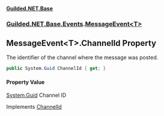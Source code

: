 
#### [Guilded.NET.Base](index 'index')
### [Guilded.NET.Base.Events](index#Guilded_NET_Base_Events 'Guilded.NET.Base.Events').[MessageEvent&lt;T&gt;](MessageEvent_T_ 'Guilded.NET.Base.Events.MessageEvent&lt;T&gt;')
## MessageEvent&lt;T&gt;.ChannelId Property
The identifier of the channel where the message was posted.  
```csharp
public System.Guid ChannelId { get; }
```

#### Property Value
[System.Guid](https://docs.microsoft.com/en-us/dotnet/api/System.Guid 'System.Guid')
Channel ID

Implements [ChannelId](ITeamEvent_ChannelId 'Guilded.NET.Base.Events.ITeamEvent.ChannelId')  
